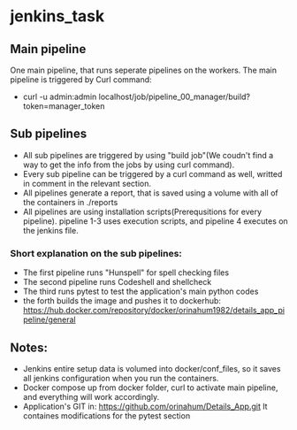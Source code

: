 # jenkins_task

## Main pipeline
One main pipeline, that runs seperate pipelines on the workers. 
The main pipeline is triggered by Curl command:

  - curl -u admin:admin localhost/job/pipeline_00_manager/build?token=manager_token

## Sub pipelines
- All sub pipelines are triggered by using "build job"(We coudn't find a way to get the info from the jobs by using curl command). 
- Every sub pipeline can be triggered by a curl command as well, writted in comment in the relevant section. 
- All pipelines generate a report, that is saved using a volume with all of the containers in ./reports
- All pipelines are using installation scripts(Prerequsitions for every pipeline). pipeline 1-3 uses execution scripts, and pipeline 4 executes on the jenkins file. 

### Short explanation on the sub pipelines:
- The first pipeline runs "Hunspell" for spell checking files
- The second pipeline runs Codeshell and shellcheck
- The third runs pytest to test the application's main python codes
- the forth builds the image and pushes it to dockerhub: https://hub.docker.com/repository/docker/orinahum1982/details_app_pipeline/general


## Notes:
- Jenkins entire setup data is volumed into docker/conf_files, so it saves all jenkins configuration when you run the containers. 
- Docker compose up from docker folder, curl to activate main pipeline, and everything will work accordingly. 
- Application's GIT in: https://github.com/orinahum/Details_App.git It containes modifications for the pytest section
